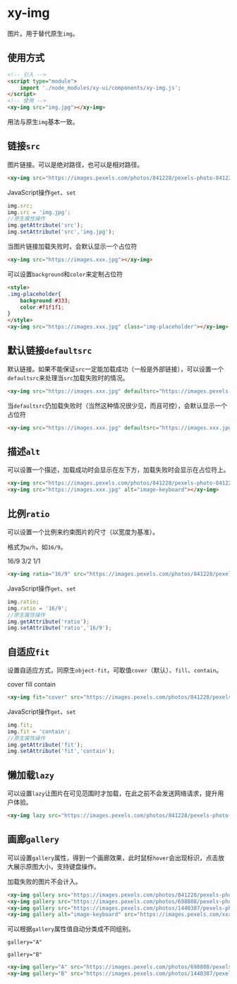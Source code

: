 # xy-img

图片。用于替代原生`img`。

## 使用方式

```html
<!-- 引入 -->
<script type="module">
    import './node_modules/xy-ui/components/xy-img.js';
</script>
<!-- 使用 -->
<xy-img src="img.jpg"></xy-img>
```

用法与原生`img`基本一致。

## 链接`src`

图片链接。可以是绝对路径，也可以是相对路径。

<xy-img src="https://images.pexels.com/photos/841228/pexels-photo-841228.jpeg?auto=compress&cs=tinysrgb&dpr=2&h=650&w=940"></xy-img>

```html
<xy-img src="https://images.pexels.com/photos/841228/pexels-photo-841228.jpeg?auto=compress&cs=tinysrgb&dpr=2&h=650&w=940"></xy-img>
```

JavaScript操作`get`、`set`

```js
img.src;
img.src = 'img.jpg';
//原生属性操作
img.getAttribute('src');
img.setAttribute('src','img.jpg');
```

当图片链接加载失败时，会默认显示一个占位符

<xy-img src="https://images.xxx.jpg"></xy-img>

```html
<xy-img src="https://images.xxx.jpg"></xy-img>
```

可以设置`background`和`color`来定制占位符

<style>
.img-placeholder{
    background:#333;
    color:#f1f1f1;
}
</style>
<xy-img src="https://images.xxx.jpg" class="img-placeholder"></xy-img>

```html
<style>
.img-placeholder{
    background:#333;
    color:#f1f1f1;
}
</style>
<xy-img src="https://images.xxx.jpg" class="img-placeholder"></xy-img>
```

## 默认链接`defaultsrc`

默认链接。如果不能保证`src`一定能加载成功（一般是外部链接），可以设置一个`defaultsrc`来处理当`src`加载失败时的情况。

<xy-img src="https://images.xxx.jpg" defaultsrc="https://images.pexels.com/photos/697662/pexels-photo-697662.jpeg?auto=compress&cs=tinysrgb&dpr=2&h=650&w=940"></xy-img>

```html
<xy-img src="https://images.xxx.jpg" defaultsrc="https://images.pexels.com/photos/697662/pexels-photo-697662.jpeg?auto=compress&cs=tinysrgb&dpr=2&h=650&w=940"></xy-img>
```

当`defaultsrc`仍加载失败时（当然这种情况很少见，而且可控），会默认显示一个占位符

<xy-img src="https://images.xxx.jpg" defaultsrc="https://images.xxx.jpg"></xy-img>

```html
<xy-img src="https://images.xxx.jpg" defaultsrc="https://images.xxx.jpg"></xy-img>
```

## 描述`alt`

可以设置一个描述，加载成功时会显示在左下方，加载失败时会显示在占位符上。

<xy-img src="https://images.pexels.com/photos/841228/pexels-photo-841228.jpeg?auto=compress&cs=tinysrgb&dpr=2&h=650&w=940" alt="image-keyboard"></xy-img>

<xy-img src="https://images.xxx.jpg" alt="image-keyboard"></xy-img>

```html
<xy-img src="https://images.pexels.com/photos/841228/pexels-photo-841228.jpeg?auto=compress&cs=tinysrgb&dpr=2&h=650&w=940" alt="image-keyboard"></xy-img>
<xy-img src="https://images.xxx.jpg" alt="image-keyboard"></xy-img>
```

## 比例`ratio`

可以设置一个比例来约束图片的尺寸（以宽度为基准）。

格式为`w/h`，如`16/9`。

<xy-radio name="img-ratio" value="16/9" checked onchange="document.getElementById('img-ratio').ratio = this.value">16/9</xy-radio>
<xy-radio name="img-ratio" value="3/2" onchange="document.getElementById('img-ratio').ratio = this.value">3/2</xy-radio>
<xy-radio name="img-ratio" value="1/1" onchange="document.getElementById('img-ratio').ratio = this.value">1/1</xy-radio>

<xy-img ratio="16/9" id="img-ratio" src="https://images.pexels.com/photos/841228/pexels-photo-841228.jpeg?auto=compress&cs=tinysrgb&dpr=2&h=650&w=940"></xy-img>

```html
<xy-img ratio="16/9" src="https://images.pexels.com/photos/841228/pexels-photo-841228.jpeg?auto=compress&cs=tinysrgb&dpr=2&h=650&w=940"></xy-img>
```

JavaScript操作`get`、`set`

```js
img.ratio;
img.ratio = '16/9';
//原生属性操作
img.getAttribute('ratio');
img.setAttribute('ratio','16/9');
```

## 自适应`fit`

设置自适应方式，同原生`object-fit`，可取值`cover`（默认）、`fill`、`contain`。

<xy-radio name="img-fit" value="cover" checked onchange="document.getElementById('img-fit').fit = this.value">cover</xy-radio>
<xy-radio name="img-fit" value="fill" onchange="document.getElementById('img-fit').fit = this.value">fill</xy-radio>
<xy-radio name="img-fit" value="contain" onchange="document.getElementById('img-fit').fit = this.value">contain</xy-radio>

<xy-img fit="cover" id="img-fit" src="https://images.pexels.com/photos/841228/pexels-photo-841228.jpeg?auto=compress&cs=tinysrgb&dpr=2&h=650&w=940"></xy-img>

```html
<xy-img fit="cover" src="https://images.pexels.com/photos/841228/pexels-photo-841228.jpeg?auto=compress&cs=tinysrgb&dpr=2&h=650&w=940"></xy-img>
```

JavaScript操作`get`、`set`

```js
img.fit;
img.fit = 'contain';
//原生属性操作
img.getAttribute('fit');
img.setAttribute('fit','contain');
```

## 懒加载`lazy`

可以设置`lazy`让图片在可见范围时才加载，在此之前不会发送网络请求，提升用户体验。

<xy-img lazy src="https://images.pexels.com/photos/1440387/pexels-photo-1440387.jpeg?auto=compress&cs=tinysrgb&dpr=2&h=650&w=940"></xy-img>
<xy-img lazy alt="image-keyboard" src="https://images.pexels.com/xxx.jpg" defaultsrc="https://images.pexels.com/photos/697662/pexels-photo-697662.jpeg?auto=compress&cs=tinysrgb&dpr=2&h=650&w=940"></xy-img>
<xy-img lazy src="https://images.pexels.com/xxx.jpg" defaultsrc="https://images.pexels.com/xxxx.jpg"></xy-img>

```html
<xy-img lazy src="https://images.pexels.com/photos/841228/pexels-photo-841228.jpeg?auto=compress&cs=tinysrgb&dpr=1&h=650&w=940"></xy-img>
```

## 画廊`gallery`

可以设置`gallery`属性，得到一个画廊效果，此时鼠标`hover`会出现<xy-icon style="vertical-align: middle;" class="view" color="var(--themeColor)" size="18" name='View'></xy-icon>标识，点击放大展示原图大小，支持键盘操作。

加载失败的图片不会计入。

<xy-img gallery src="https://images.pexels.com/photos/841228/pexels-photo-841228.jpeg?auto=compress&cs=tinysrgb&dpr=1&h=650&w=940"></xy-img>
<xy-img gallery src="https://images.pexels.com/photos/698808/pexels-photo-698808.jpeg?auto=compress&cs=tinysrgb&dpr=2&h=650&w=940"></xy-img>
<xy-img gallery src="https://images.pexels.com/photos/1440387/pexels-photo-1440387.jpeg?auto=compress&cs=tinysrgb&dpr=2&h=650&w=940"></xy-img>
<xy-img gallery alt="image-keyboard" src="https://images.pexels.com/xxx.jpg" ></xy-img>

```html
<xy-img gallery src="https://images.pexels.com/photos/841228/pexels-photo-841228.jpeg?auto=compress&cs=tinysrgb&dpr=1&h=650&w=940"></xy-img>
<xy-img gallery src="https://images.pexels.com/photos/698808/pexels-photo-698808.jpeg?auto=compress&cs=tinysrgb&dpr=2&h=650&w=940"></xy-img>
<xy-img gallery src="https://images.pexels.com/photos/1440387/pexels-photo-1440387.jpeg?auto=compress&cs=tinysrgb&dpr=2&h=650&w=940"></xy-img>
<xy-img gallery alt="image-keyboard" src="https://images.pexels.com/xxx.jpg" ></xy-img>
```

可以根据`gallery`属性值自动分类成不同组别。

`gallery="A"`

<xy-img gallery="A" src="https://images.pexels.com/photos/841228/pexels-photo-841228.jpeg?auto=compress&cs=tinysrgb&dpr=1&h=650&w=940"></xy-img>
<xy-img gallery="A" src="https://images.pexels.com/photos/698808/pexels-photo-698808.jpeg?auto=compress&cs=tinysrgb&dpr=2&h=650&w=940"></xy-img>

`gallery="B"`

<xy-img gallery="B" src="https://images.pexels.com/photos/1440387/pexels-photo-1440387.jpeg?auto=compress&cs=tinysrgb&dpr=2&h=650&w=940"></xy-img>
<xy-img gallery="B" alt="image-keyboard" src="https://images.pexels.com/xxx.jpg" defaultsrc="https://images.pexels.com/photos/697662/pexels-photo-697662.jpeg?auto=compress&cs=tinysrgb&dpr=2&h=650&w=940"></xy-img>

```html
<xy-img gallery="A" src="https://images.pexels.com/photos/698808/pexels-photo-698808.jpeg?auto=compress&cs=tinysrgb&dpr=2&h=650&w=940"></xy-img>
<xy-img gallery="B" src="https://images.pexels.com/photos/1440387/pexels-photo-1440387.jpeg?auto=compress&cs=tinysrgb&dpr=2&h=650&w=940"></xy-img>
```